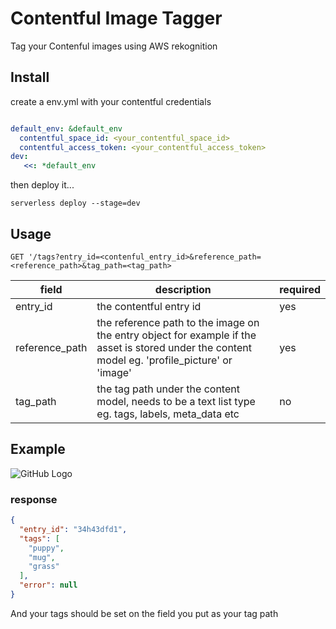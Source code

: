 # Contentful Image Tagger

Tag your Contenful images using AWS rekognition

## Install

create a env.yml with your contentful credentials
```YAML

default_env: &default_env
  contentful_space_id: <your_contentful_space_id>
  contentful_access_token: <your_contentful_access_token>
dev:
   <<: *default_env
```

then deploy it...

```
serverless deploy --stage=dev
```

## Usage

```
GET '/tags?entry_id=<contenful_entry_id>&reference_path=<reference_path>&tag_path=<tag_path>
```

|field|description|required|
| --- | --------- | ------ |
|entry_id| the contentful entry id | yes |
|reference_path| the reference path to the image on the entry object for example if the asset is stored under the content model eg. 'profile_picture' or 'image'| yes|
|tag_path| the tag path under the content model, needs to be a text list type eg. tags, labels, meta_data etc| no|

## Example
![GitHub Logo](https://images.pexels.com/photos/39317/chihuahua-dog-puppy-cute-39317.jpeg?auto=compress&cs=tinysrgb&dpr=3&h=750&w=1260)

### response

```JSON
{
  "entry_id": "34h43dfd1",
  "tags": [
    "puppy",
    "mug",
    "grass"
  ],
  "error": null
}
```

And your tags should be set on the field you put as your tag path

